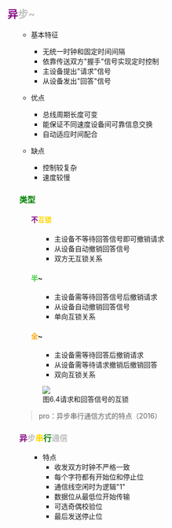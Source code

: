 <div style="float: left; width: 64%; padding: 1%;">

##  <span style="color: silver;"><span style="color: purple;">异</span>步~ 

<ul>

- 基本特征
  - 无统一时钟和固定时间间隔
  - 依靠传送双方"握手"信号实现定时控制
  - 主设备提出"请求"信号
  - 从设备发出"回答"信号

- 优点
  - 总线周期长度可变
  - 能保证不同速度设备间可靠信息交换
  - 自动适应时间配合
- 缺点
  - 控制较复杂
  - 速度较慢

### <span style="color: green;">类型</span>

<ul>

#### <span style="color: purple;">不</span><span style="color: Gold;">互锁</span>

<ul>

- 主设备不等待回答信号即可撤销请求
- 从设备自动撤销回答信号
- 双方无互锁关系

</ul>

#### <span style="color: LimeGreen;">半</span>~

<ul>

- 主设备需等待回答信号后撤销请求
- 从设备自动撤销回答信号
- 单向互锁关系

</ul>

#### <span style="color: orange;">全</span>~

<ul>

- 主设备需等待回答后撤销请求
- 从设备需等待请求撤销后撤销回答
- 双向互锁关系

![](https://cdn-mineru.openxlab.org.cn/model-mineru/prod/e30f9589c45b2a57c15931e592518bb215f20b47d5abf20d0fd0e062b8376d2f.jpg)  
图6.4请求和回答信号的互锁  

</ul>

</ul>

> pro：异步串行通信方式的特点（2016）  

###  <span style="color: silver;"><span style="color: purple;">异</span>步<span style="color: Gold;">串</span><span style="color: green;">行</span>通信

<ul>

- 特点
  - 收发双方时钟不严格一致
  - 每个字符都有开始位和停止位
  - 通信线空闲时为逻辑"1"
  - 数据位从最低位开始传输
  - 可选奇偶校验位
  - 最后发送停止位 

</ul>

</ul>
</div>
<div style="float: right; width: 26%; padding: 1%;">

</div>
<div style="clear: both;"></div>
